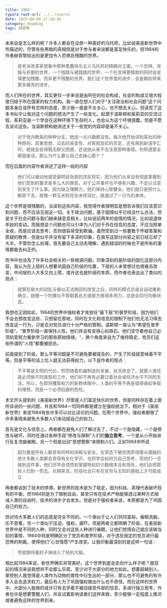 ```yaml
---
title: 1984
typora-root-url: ../../source
date: 2023-04-09 17:16:34
category: Reading
tags: 赫胥黎
---
```


未来会是怎么样的呢？许多人都会在设想一种美好的乌托邦，比如说美丽新世界中所描述的，尽管有些黑暗的真相但是对于参与者来说都是富足快乐的，但1984的作者赫胥黎给出的是更加令人恐惧且残酷的世界。

> 是老派改革家想象中那种愚蠢快乐主义乌托邦的精确对立面。一个恐惧、背叛与折磨的世界，一个践踏与被践踏的世界，一个在变得更精致的同时会变得更加残酷，而非更不残酷的世界。我们这个世界里的进步，会是朝向带来更多痛苦的进步。

而人们所在的世界，其实更仅一步来说是由所在的社会构成，社会的构成又很大程度归结于所在国家的权力机构。我一直在想人们对于“关注政治和社会问题”这个问题本身应该怀有怎样的态度，至少我一直是不太关心，也不想去关心。但读完了这本书似乎让我对这个问题的想法产生了一些变化。起源于温斯顿和茱莉亚的交流过程，茱莉亚是一个学会在这种环境下生存的人，也会认为这个环境很蠢，但是不愿去谈论这些。当温斯顿和她讲述关于一些党的内容却是毫不关心。

> 对于党内教条的种种分支，她连一点兴趣都没有。每次他开始讲到英社的种种原则、双重思想、过去的易变性、对客观现实的否定，还有用到新语字汇时，她就会变得既无聊又困惑，还说她从来不去注意那种事情。你知道那全都是废话，那么为什么要让自己去操心那个？

而在后面的内容作者讲述了这样一段的内容

> 他们可以被动地接受最明目张胆的违反现实，因为他们从来没有彻底掌握到他们受到的要求是多么大的罪恶，对于公共事件也不够有兴趣，不足以注意到发生了什么事。因为缺乏理解力，他们保持心智健全。他们就只是把什么都吞下去，就像一颗玉米粒完全未经消化，就通过了一只鸟的身体。

这个世界是很残酷的，当读到这些内容，我觉得作者很明显是想告诉我们应该意识到问题，而不应该无视这一切。关于政治问题，基于国情似乎已经没什么办法，但是关于社会问题与我们越来越息息相关，比如说前两年的疫情的情况，比如说退休年龄的变动。而我想这个问题也可以引申为人们对于外在信息的态度，不应当照单全收，而是应该去思考，否则很容易受到欺骗。虽然受到过一些要敢于怀疑答案和质疑的教育，但是似乎并没有留下多深的印象，在我写这部分内容之前已经忘却了大半。不管你怎么处理，首先要自己主动去理解，遇到错误的时候也不是所有的事情都能去纠正的。

而书中也谈及了许多社会相关的一些根源问题。印象深刻的是阶级的固化这部分内容，我认为在上层的人想要巩固自己阶级的位置，下层的人未曾想过也很难去改变，中间层的人大多又向上爬，或许这也是阶级的本质。而作者也表达出了类似的观点：

> 就算在极大的动乱与看似无法挽回的改变之后，同样的模式总是会自动重新确立，就像一个陀螺仪不管朝着此方或彼方推得多用力，总是会回归均衡状态。

我想也正因如此，1984的世界中强权者才肯放任“最下层”的普罗阶级，因为他们不会去想改变这些，只想留在原地，同时在文化和信息的限制下他们也无法习得去改变这一行为，只是去对党员进行十分严格的管制。温斯顿一直认为“希望在普罗阶级”，“普罗阶级一直保持人性。他们并没有变得心如铁石。他们坚守着他自己必须刻意努力重新学习的那些原始情绪。“，换个角度来说为了维持稳定，党员们这些所谓的“人性”都要被扼杀。

前面提到了阶级，那么平等问题是不可避免要被提及的，产生了阶级就意味着不平等。但是平等的话上位人就无法获得权力，以下是作者的观点：

> 不平等是文明的代价。然而随着机器制造的发展，状况改变了。就算人类还是必须做不同类型的工作，他们却不再有必要过着社会或经济水平不同的生活。所以，在即将攫取权力的新群体眼中，人类的平等不再是值得奋起争取的理想，而是一个必须回避的危险。

本文开头提到的《美丽新世界》尽管是人们富足快乐的世界，但是同样存在着上面所诉说的一些问题，并且和1984一切同样都是建立在强权统治下。相对于《美丽新世界》来说1984有些许多可以对比谈论的问题。在两个世界中，强权者都做了许多事情来避免大多数人们来动摇自己的权力。

首先是文化与信息上。两者都在避免人们了解过去了，不过一个是隐藏，一个是修改与破坏。同时在通过各种手段“修改与限制”人们的**独立思考**，一个是从小开始进行反复洗脑催眠，另一个则是出动”思想警察“来限制人们。正如1984中所说

> 因为要是所有人都享有同样的闲暇与安全，在常态下被贫困弄得傻头傻脑的绝大多数人类都会变得有文化学识，也将学会如何为自己思考，而他们一旦做到这件事，他们迟早会领悟到掌握特权的少数根本没有用处，他们会把那些人扫到一旁去。长期来说，阶级社会只有在贫穷与无知的基础上才可能成立

两者都谈到了技术的停滞，新世界的技术是为了稳定，因为科技、真理代表破坏现有的平衡，而1984则是为了限制自由，甚至只有在技术产物能够透过某种方式缩减人类的自由时，技术的进步才会发生。但是对于强权者来说，本质都是为了巩固自己的权力。

但对待大多数人们的态度是完全不同的。一个类似于让人们共同富裕，催眠洗脑，乐不思蜀，另一个类似于压迫，强权，威吓。但是两者又都明确了阶级，在美丽新世界中是不同的人种，同时又会对这些人种进行催眠，让他们觉得自己就应该做当前的事情，1984中则是明确区分了党员和普罗阶级，对于违反规定的党员进行最恐怖的制裁，使得他们“心甘情愿”产生改变。让我印象最深刻的是这样一句话：

> 早就期待着的子弹进入了他的大脑。

相比起1984来说，新世界确实非常美好。这个世界到底会走向什么样子呢？就目前的情况来说我想并不会那么乐观，至少对于大部分的地方如此。想要超越别人、掌控别人我觉得是人类作为动物的兽性中衍生出的一部分，那么也不可避免的有许多人会去追求权力，最后有人为了巩固强权做出什么也不奇怪。而在这样的世界中，大部分人能做的或许只有去学着不被动接受外部的信息，多进行独立思考，作者也许是想要警醒人们，并且试着影响读者们这样来做，至少能够一定程度上推迟或者避免这样的世界到来。

